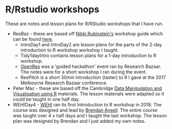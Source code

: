 # R/Rstudio workshops

These are notes and lesson plans for R/RStudio workshops that I have run. 

* ResBaz - these are based off [Nikki Rubinstein's](https://twitter.com/nikkirubinstein) workshop guide which can be found [here](https://nikkirubinstein.gitbooks.io/resguides-introductory-r-workshop/content/content/01-rstudio-intro.html).
  + IntroDay1 and IntroDay2 are lesson plans for the parts of the 2-day introduction to R workshop workshop I taught. 
  + Tidy1dayIntro contains lesson plans for a 1-day introduction to R workshop. 
  + [OpenRes](https://resbaz.github.io/OpenRes/) was a 'guided hackathon' event ran by Research Bazaar. The notes were for a short workshop I ran during the event.
  + ResPitch is a short 30min introduction (taster) to R I gave at the 2017 Melbourne Research Bazaar conference.
* Peter Mac - these are based off the Cambridge [Data Manipulation and Visualisation using R](http://bioinformatics-core-shared-training.github.io/r-intermediate/) materials. The lesson materials were adapted so it could be taught in one half day.
* WEHIDay4 - [WEHI](https://www.wehi.edu.au/) ran its first Introduction to R workshop in 2018. The course was designed and lead by [Brendan Ansell](https://github.com/bansell). The entire course was taught over 4 x half days and I taught the last workshop. The lesson plan was designed by Brendan and I just added my own notes.
